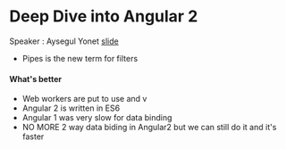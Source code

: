 # Deep Dive into Angular 2
Speaker : Aysegul Yonet [slide](http://yonet.github.io/ForwardJS-Angular2/#/)

* Pipes is the new term for filters

#### What's better
* Web workers are put to use and v
* Angular 2 is written in ES6
* Angular 1 was very slow for data binding
* NO MORE 2 way data biding in Angular2 but we can still do it and it's faster